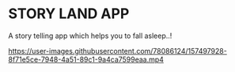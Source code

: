 # STORY LAND APP

A story telling app which helps you to fall asleep..!

https://user-images.githubusercontent.com/78086124/157497928-8f71e5ce-7948-4a51-89c1-9a4ca7599eaa.mp4

